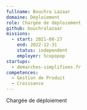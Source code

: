 ```yaml
---
fullname: Bouchra Lazaar
domaine: Déploiement
role: Chargée de déploiement
github: bouchralazaar
missions:
  - start: 2021-08-27
    end: 2022-12-31
    status: independent
    employer: Scopopop
startups:
  - demarches-simplifiees.fr
competences:
  - Gestion de Produit
  - Croissance
---
```

Chargée de déploiement